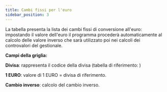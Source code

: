```yaml
---
title: Cambi fissi per l'euro
sidebar_position: 3
---
```


La tabella presenta la lista dei cambi fissi di conversione all'euro: impostando il valore dell'euro il programma procederà automaticamente al calcolo delle valore inverso che sarà utilizzato poi nei calcoli dei controvalori del gestionale.

**Campi della griglia:**

**Divisa**: rappresenta il codice della divisa (tabella di riferimento: ) 

**1 EURO**: valore di 1 EURO = divisa di riferimento.

**Cambio inverso**: calcolo del cambio inverso.